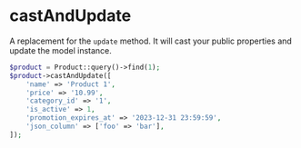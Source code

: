 # castAndUpdate

A replacement for the `update` method. It will cast your public properties and update the model instance.

```php
$product = Product::query()->find(1);
$product->castAndUpdate([
    'name' => 'Product 1',
    'price' => '10.99',
    'category_id' => '1',
    'is_active' => 1,
    'promotion_expires_at' => '2023-12-31 23:59:59',
    'json_column' => ['foo' => 'bar'],
]);
```
